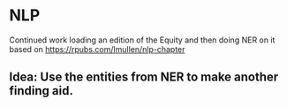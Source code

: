 
# NLP

Continued work loading an edition of the Equity and then doing NER on it based on https://rpubs.com/lmullen/nlp-chapter

## Idea: Use the entities from NER to make another finding aid.


